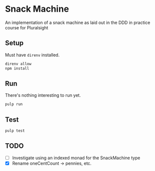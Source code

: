 # Snack Machine
An implementation of a snack machine as laid out in the DDD in practice course for Pluralsight

## Setup
Must have `direnv` installed.
```sh
direnv allow
npm install
```

## Run
There's nothing interesting to run yet.
```sh
pulp run
```

## Test
```sh
pulp test
```

## TODO
* [ ] Investigate using an indexed monad for the SnackMachine type
* [x] Rename oneCentCount → pennies, etc.
